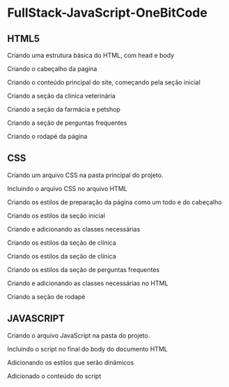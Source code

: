 # FullStack-JavaScript-OneBitCode

## HTML5

Criando uma estrutura básica do HTML, com head e body

Criando o cabeçalho da pagina

Criando o conteúdo principal do site, começando pela seção inicial

Criando a seção da clínica veterinária

Criando a seção da farmácia e petshop

Criando  a seção de perguntas frequentes

Criando o rodapé da página



## CSS

Criando um arquivo CSS na pasta principal do projeto.

Incluindo  o arquivo CSS no arquivo HTML

Criando os estilos de preparação da página como um todo e do cabeçalho

Criando os estilos da seção inicial

Criando e adicionando  as classes necessárias

Criando os estilos da seção de clínica

Criando os estilos da seção de clínica

Criando os estilos da seção de perguntas frequentes

Criando e adicionando as classes necessárias no HTML

Criando a seção de rodapé



## JAVASCRIPT

Criando o arquivo JavaScript na pasta do projeto.

Incluíndo o script no final do body do documento HTML

Adicionando os estilos que serão dinâmicos

Adicionado o conteúdo do script
